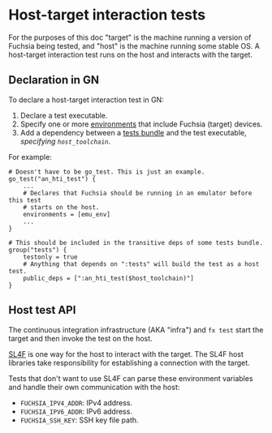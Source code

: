 # Host-target interaction tests

For the purposes of this doc "target" is the machine running a version of
Fuchsia being tested, and "host" is the machine running some stable OS. A
host-target interaction test runs on the host and interacts with the target.

## Declaration in GN

To declare a host-target interaction test in GN:

1.  Declare a test executable.
2.  Specify one or more [environments](contribute/testing/environments.md)
    that include Fuchsia (target) devices.
3.  Add a dependency between a
    [tests bundle](development/build/build_system/bundles.md) and the test
    executable, *specifying `host_toolchain`*.

For example:

```gn
# Doesn't have to be go_test. This is just an example.
go_test("an_hti_test") {
    ...
    # Declares that Fuchsia should be running in an emulator before this test
    # starts on the host.
    environments = [emu_env]
    ...
}

# This should be included in the transitive deps of some tests bundle.
group("tests") {
    testonly = true
    # Anything that depends on ":tests" will build the test as a host test.
    public_deps = [":an_hti_test($host_toolchain)"]
}
```

## Host test API

The continuous integration infrastructure (AKA "infra") and `fx test` start the
target and then invoke the test on the host.

[SL4F](development/drivers/concepts/driver_development/sl4f.md) is one way for the host to interact with
the target. The SL4F host libraries take responsibility for establishing a
connection with the target.

Tests that don't want to use SL4F can parse these environment variables and
handle their own communication with the host:

*   `FUCHSIA_IPV4_ADDR`: IPv4 address.
*   `FUCHSIA_IPV6_ADDR`: IPv6 address.
*   `FUCHSIA_SSH_KEY`: SSH key file path.
